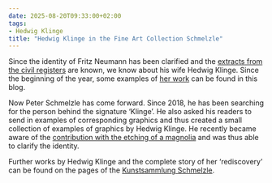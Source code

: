 ```yaml
---
date: 2025-08-20T09:33:00+02:00
tags:
- Hedwig Klinge
title: "Hedwig Klinge in the Fine Art Collection Schmelzle"
---
```


Since the identity of Fritz Neumann has been clarified and the [extracts from the civil registers](https://ric-unknownartist.projektemacher.org/post/fritz-neumann-civil-register/) are known, we know about his wife Hedwig Klinge. Since the beginning of the year, some examples of [her work](https://ric-unknownartist.projektemacher.org/tags/hedwig-klinge/) can be found in this blog.

Now Peter Schmelzle has come forward. Since 2018, he has been searching for the person behind the signature ‘Klinge’. He also asked his readers to send in examples of corresponding graphics and thus created a small collection of examples of graphics by Hedwig Klinge. He recently became aware of the [contribution with the etching of a magnolia](https://ric-unknownartist.projektemacher.org/post/hedwig-klinge-magnolias/) and was thus able to clarify the identity.

Further works by Hedwig Klinge and the complete story of her ‘rediscovery’ can be found on the pages of the [Kunstsammlung Schmelzle](https://kunstsammlung.peterschmelzle.de/klinge).
